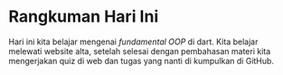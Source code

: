 # Rangkuman Hari Ini
Hari ini kita belajar mengenai _fundamental OOP_ di dart. Kita belajar melewati website alta, setelah selesai dengan pembahasan materi kita mengerjakan quiz di web dan tugas yang nanti di kumpulkan di GitHub.